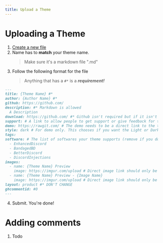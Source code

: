 ```yaml
---
title: Upload a Theme
---
```

# Uploading a Theme

1. [Create a new file](https://github.com/MrRobotjs/BetterDocs/new/gh-pages/_themes)
2. Name has to **match** your theme name. 
    > Make sure it's a markdown file ".md"
3. Follow the following format for the file
    > Anything that has a ```#*``` is a ***requirement!***
```md
---
title: {Theme Name} #*
author: {Author Name} #*
github: https://github.com/
description: #* Markdown is allowed
  A Description
download: https://github.com/ #* Github isn't required but if it isn't used then further inspection will happen
support: # A link to allow people to get support or give feedback for the theme
demo: https://rawgit.com/ # The demo needs to be a direct link to the theme's file. Rawgit is recommended
style: dark # For demo only. This chooses if you want the Light or Dark discord demo for your theme. Lowercase is only allowed. 
tags:
software: # The list of softwares your theme supports (remove if you don't support it)
  - EnhancedDiscord
  - BandagedBD
  - BetterDiscord
  - DiscordInjections
images:
  - name: {Theme Name} Preview
    image: https://imgur.com/upload # Direct image link should only be used here. Imgur isn't required but if it isn't used then further inspection will happen
  - name: {Theme Name} Preview - {Image Name}
    image: https://imgur.com/upload # Direct image link should only be used here. Imgur isn't required but if it isn't used then further inspection will happen
layout: product #* DON'T CHANGE
ghcommentid: #0
---
```
  4. Submit. You're done!

# Adding comments

  1. Todo
